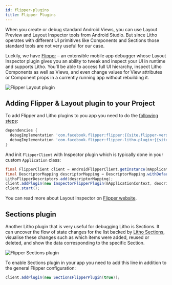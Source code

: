 ```yaml
---
id: flipper-plugins
title: Flipper Plugins
---
```


When you create or debug standard Android Views, you can use Layout Preview and Layout Inspector tools from Android Studio. But since Litho operates with different UI primitives like Components and Sections those standard tools are not very useful for our  case.

Luckily, we have [Flipper](https://fbflipper.com) – an extensible mobile app debugger whose Layout Inspector plugin gives you an ability to tweak and inspect your UI in runtime and supports Litho. You'll be able to access full UI hierarchy, inspect Litho Components as well as Views, and even change values for View attributes or Component props in a currently running app without rebuilding it.

![Flipper Layout plugin](/static/images/flipper-layout-plugin.png)

## Adding Flipper & Layout plugin to your Project

To add Flipper and Litho plugins to you app you need to do the [following steps](https://fbflipper.com/docs/setup/layout-plugin):

```groovy
dependencies {
  debugImplementation 'com.facebook.flipper:flipper:{{site.flipper-version}}'
  debugImplementation 'com.facebook.flipper:flipper-litho-plugin:{{site.flipper-version}}'
}
```

And init `FlipperClient` with Inspector plugin which is typically done in your custom `Application` class:

```java
final FlipperClient client = AndroidFlipperClient.getInstance(mApplicationContext);
final DescriptorMapping descriptorMapping = DescriptorMapping.withDefaults();
LithoFlipperDescriptors.add(descriptorMapping);
client.addPlugin(new InspectorFlipperPlugin(mApplicationContext, descriptorMapping));
client.start();
```

You can read more about Layout Inspector on [Flipper website](https://fbflipper.com/docs/features/layout-plugin).

## Sections plugin

Another Litho plugin that is very useful for debugging Litho is Sections. It can uncover the flow of state changes for the list backed by [Litho Sections](/docs/sections-intro), visualise these changes such as which items were added, reused or deleted, and show the data corresponding to the specific Section.

![Flipper Sections plugin](/static/images/flipper-sections-plugin.png)

To enable Sections plugin in your app you need to add this line in addition to the general Flipper configuration:

```java
client.addPlugin(new SectionsFlipperPlugin(true));
```
